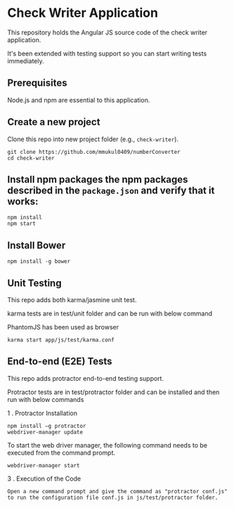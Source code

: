 # Check Writer Application


This repository holds the Angular JS source code of the check writer application.

It's been extended with testing support so you can start writing tests immediately.


## Prerequisites

Node.js and npm are essential to this application. 
    
## Create a new project

Clone this repo into new project folder (e.g., `check-writer`).
```shell
git clone https://github.com/mmukul0409/numberConverter 
cd check-writer
```

## Install npm packages the npm packages described in the `package.json` and verify that it works:

```shell
npm install
npm start
```

## Install Bower

```shell
npm install -g bower
```

## Unit Testing

This repo adds both karma/jasmine unit test.

karma tests are in test/unit folder and can be run with below command

PhantomJS has been used as browser

```shell
karma start app/js/test/karma.conf
```

## End-to-end (E2E) Tests

This repo adds protractor end-to-end testing support.

Protractor tests are in test/protractor folder and can be installed and then run with below commands

1 . Protractor Installation

```shell
npm install –g protractor
webdriver-manager update
```

To start the web driver manager, the following command needs to be executed from the command prompt.

```shell
webdriver-manager start
```

3 . Execution of the Code

```shell
Open a new command prompt and give the command as "protractor conf.js" to run the configuration file conf.js in js/test/protractor folder.
```


